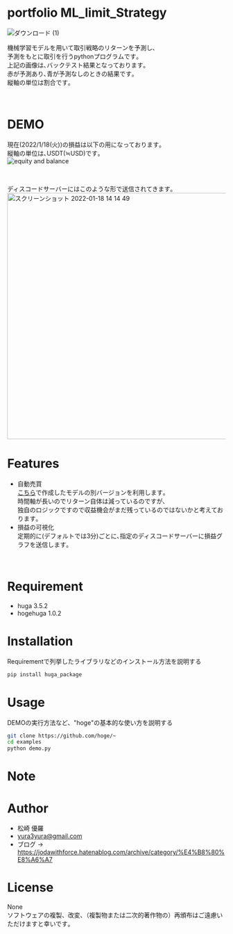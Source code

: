 # portfolio ML_limit_Strategy  
![ダウンロード (1)](https://user-images.githubusercontent.com/84313334/149931807-0aab3744-b6a1-415f-82ea-77cbf8f7d60b.png)

機械学習モデルを用いて取引戦略のリターンを予測し､  
予測をもとに取引を行うpythonプログラムです｡   
上記の画像は､バックテスト結果となっております｡  
赤が予測あり､青が予測なしのときの結果です｡  
縦軸の単位は割合です｡  

<br>

# DEMO
現在(2022/1/18(火))の損益は以下の用になっております｡  
縦軸の単位は､USDT(≒USD)です｡  
![equity and balance](https://user-images.githubusercontent.com/84313334/149875672-5db28632-9315-41e7-8353-bf55aae98afb.png)  

<br>

ディスコードサーバーにはこのような形で送信されてきます｡
<img width="567" alt="スクリーンショット 2022-01-18 14 14 49" src="https://user-images.githubusercontent.com/84313334/149875689-ef84a77e-5d49-4321-bac7-f8cb2d3cc9a9.png">

# Features
* 自動売買  
[こちら](https://jodawithforce.hatenablog.com/entry/2022/01/07/204340)で作成したモデルの別バージョンを利用します｡  
時間軸が長いのでリターン自体は減っているのですが､  
独自のロジックですので収益機会がまだ残っているのではないかと考えております｡  
* 損益の可視化  
定期的に(デフォルトでは3分)ごとに､指定のディスコードサーバーに損益グラフを送信します｡  

<br>

# Requirement

* huga 3.5.2
* hogehuga 1.0.2

# Installation

Requirementで列挙したライブラリなどのインストール方法を説明する

```bash
pip install huga_package
```

# Usage

DEMOの実行方法など、"hoge"の基本的な使い方を説明する

```bash
git clone https://github.com/hoge/~
cd examples
python demo.py
```

# Note


# Author
* 松崎 優羅
* yura3yura@gmail.com
* ブログ -> https://jodawithforce.hatenablog.com/archive/category/%E4%B8%80%E8%A6%A7

# License
None  
ソフトウェアの複製、改変、（複製物または二次的著作物の）再頒布はご遠慮いただけますと幸いです｡
